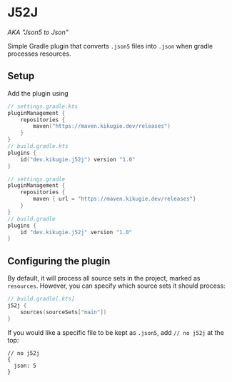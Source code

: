 # J52J
*AKA "Json5 to Json"*

Simple Gradle plugin that converts `.json5` files into `.json` when gradle processes resources.

## Setup
Add the plugin using
```kotlin
// settings.gradle.kts
pluginManagement {
    repositories {
        maven("https://maven.kikugie.dev/releases")
    }
}
// build.gradle.kts
plugins {
    id("dev.kikugie.j52j") version "1.0"
}
```

```groovy
// settings.gradle
pluginManagement {
    repositories {
        maven { url = "https://maven.kikugie.dev/releases"}
    }
}
// build.gradle
plugins {
    id "dev.kikugie.j52j" version "1.0"
}
```

## Configuring the plugin
By default, it will process all source sets in the project, marked as `resources`. 
However, you can specify which source sets it should process:
```kotlin
// build.gradle[.kts]
j52j {
    sources(sourceSets["main"])
}
```

If you would like a specific file to be kept as `.json5`, add `// no j52j` at the top:
```json5
// no j52j
{
  json: 5
}
```